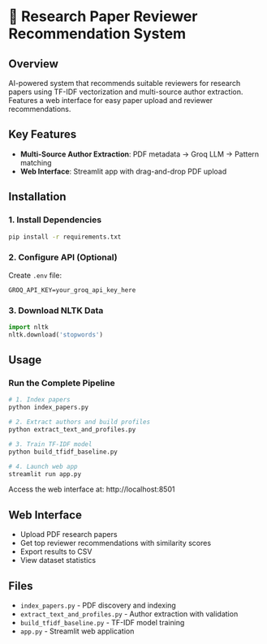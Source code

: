 # 📄 Research Paper Reviewer Recommendation System

## Overview
AI-powered system that recommends suitable reviewers for research papers using TF-IDF vectorization and multi-source author extraction. Features a web interface for easy paper upload and reviewer recommendations.

## Key Features
- **Multi-Source Author Extraction**: PDF metadata → Groq LLM → Pattern matching
- **Web Interface**: Streamlit app with drag-and-drop PDF upload

## Installation

### 1. Install Dependencies
```bash
pip install -r requirements.txt
```

### 2. Configure API (Optional)
Create `.env` file:
```
GROQ_API_KEY=your_groq_api_key_here
```

### 3. Download NLTK Data
```python
import nltk
nltk.download('stopwords')
```

## Usage

### Run the Complete Pipeline
```bash
# 1. Index papers
python index_papers.py

# 2. Extract authors and build profiles
python extract_text_and_profiles.py

# 3. Train TF-IDF model
python build_tfidf_baseline.py

# 4. Launch web app
streamlit run app.py
```

Access the web interface at: http://localhost:8501

## Web Interface
- Upload PDF research papers
- Get top reviewer recommendations with similarity scores
- Export results to CSV
- View dataset statistics

## Files
- `index_papers.py` - PDF discovery and indexing
- `extract_text_and_profiles.py` - Author extraction with validation
- `build_tfidf_baseline.py` - TF-IDF model training
- `app.py` - Streamlit web application


